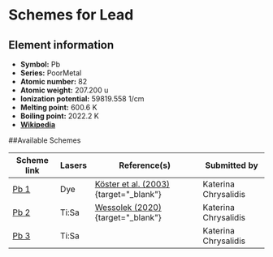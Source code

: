 # Schemes for Lead

## Element information

- **Symbol:** Pb
- **Series:** PoorMetal
- **Atomic number:** 82
- **Atomic weight:** 207.200 u
- **Ionization potential:** 59819.558 1/cm
- **Melting point:** 600.6 K
- **Boiling point:** 2022.2 K
- [**Wikipedia**](https://en.wikipedia.org/wiki/Lead)

##Available Schemes

|       Scheme link       | Lasers |                                      Reference(s)                                      |     Submitted by     |
| ----------------------- | ------ | -------------------------------------------------------------------------------------- | -------------------- |
| [Pb 1](../pb/pb-001.md) | Dye    | [Köster et al. (2003)](https://doi.org/10.1016/S0168-583X(02)01956-0){target="_blank"} | Katerina Chrysalidis |
| [Pb 2](../pb/pb-002.md) | Ti:Sa  | [Wessolek (2020)](https://doi.org/10.5281/zenodo.4298406){target="_blank"}             | Katerina Chrysalidis |
| [Pb 3](../pb/pb-003.md) | Ti:Sa  |                                                                                        | Katerina Chrysalidis |
